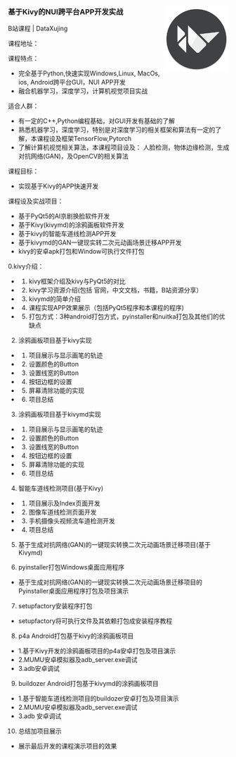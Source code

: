 
### 基于Kivy的NUI跨平台APP开发实战 <img src="logo.png" align="right" alt="logo" height="150" width="150" />

B站课程 | DataXujing 

课程地址：

课程特点：

+ 完全基于Python,快速实现Windows,Linux, MacOs, ios, Android跨平台GUI，NUI APP开发
+ 融合机器学习，深度学习，计算机视觉项目实战

适合人群：

+ 有一定的C++,Python编程基础，对GUI开发有基础的了解
+ 熟悉机器学习，深度学习，特别是对深度学习的相关框架和算法有一定的了解，本课程设及框架TensorFlow,Pytorch
+ 了解计算机视觉相关算法，本课程项目设及： 人脸检测，物体边缘检测，生成对抗网络(GAN)，及OpenCV的相关算法

课程目标：

+ 实现基于Kivy的APP快速开发

课程设及实战项目：

+ 基于PyQt5的AI京剧换脸软件开发
+ 基于Kivy(kivymd)的涂鸦画板软件开发
+ 基于kivy的智能车道线检测APP开发
+ 基于kivymd的GAN一键现实转二次元动画场景迁移APP开发
+ kivy的安卓apk打包和Window可执行文件打包

0.kivy介绍：

+ 1. kivy框架介绍及kivy与PyQt5的对比
+ 2. kivy学习资源介绍(包括 官网，中文文档，书籍，B站资源分享）
+ 3. kivymd的简单介绍
+ 4. 课程实现APP效果展示（包括PyQt5程序和本课程的程序)
+ 5. 打包方式：3种android打包方式，pyinstaller和nuitka打包及其他们的优缺点


2. 涂鸦画板项目基于kivy实现

+ 1. 项目展示与显示画笔的轨迹
+ 2. 设置颜色的Button
+ 3. 设置线宽的Button
+ 4. 按钮边框的设置
+ 5. 屏幕清除功能的实现
+ 6. 项目总结

3. 涂鸦画板项目基于kivymd实现

+ 1. 项目展示与显示画笔的轨迹
+ 2. 设置颜色的Button
+ 3. 设置线宽的Button
+ 4. 按钮边框的设置
+ 5. 屏幕清除功能的实现
+ 6. 项目总结

4. 智能车道线检测项目(基于Kivy)

+ 1. 项目展示及Index页面开发
+ 2. 图像车道线检测页面开发
+ 3. 手机摄像头视频流车道检测开发
+ 4. 项目总结

5. 基于生成对抗网络(GAN)的一键现实转换二次元动画场景迁移项目(基于Kivymd)

6. pyinstaller打包Windows桌面应用程序

+ 基于生成对抗网络(GAN)的一键现实转换二次元动画场景迁移项目的Pyinstaller桌面应用程序打包及项目演示

7. setupfactory安装程序打包

+ setupfactory将可执行文件及其依赖打包成安装程序教程

8. p4a Android打包基于kivy的涂鸦画板项目

+ 1.基于Kivy开发的涂鸦画板项目的p4a安卓打包及项目演示
+ 2.MUMU安卓模拟器及adb_server.exe调试
+ 3.adb安卓调试

9. buildozer Android打包基于kivymd的涂鸦画板项目

+ 1.基于智能车道线检测项目的buildozer安卓打包及项目演示
+ 2.MUMU安卓模拟器及adb_server.exe调试
+ 3.adb 安卓调试

10. 总结加项目展示

+ 展示最后开发的课程演示项目的效果




